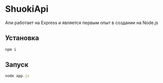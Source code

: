 # ShuokiApi

Апи работает на Express и является первым опыт в создании на Node.js

## Установка
```js
npm i
```

## Запуск

```js
node app.js
```